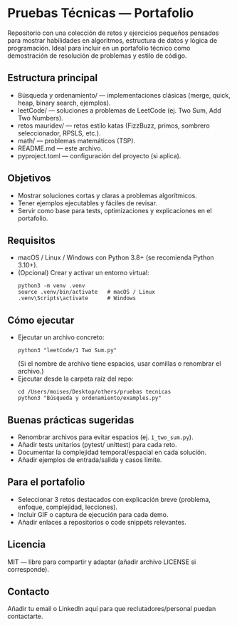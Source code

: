 # Pruebas Técnicas — Portafolio

Repositorio con una colección de retos y ejercicios pequeños pensados para mostrar habilidades en algoritmos, estructura de datos y lógica de programación. Ideal para incluir en un portafolio técnico como demostración de resolución de problemas y estilo de código.

## Estructura principal
- Búsqueda y ordenamiento/ — implementaciones clásicas (merge, quick, heap, binary search, ejemplos).
- leetCode/ — soluciones a problemas de LeetCode (ej. Two Sum, Add Two Numbers).
- retos mauridev/ — retos estilo katas (FizzBuzz, primos, sombrero seleccionador, RPSLS, etc.).
- math/ — problemas matemáticos (TSP).
- README.md — este archivo.
- pyproject.toml — configuración del proyecto (si aplica).

## Objetivos
- Mostrar soluciones cortas y claras a problemas algorítmicos.
- Tener ejemplos ejecutables y fáciles de revisar.
- Servir como base para tests, optimizaciones y explicaciones en el portafolio.

## Requisitos
- macOS / Linux / Windows con Python 3.8+ (se recomienda Python 3.10+).
- (Opcional) Crear y activar un entorno virtual:
  ```
  python3 -m venv .venv
  source .venv/bin/activate   # macOS / Linux
  .venv\Scripts\activate      # Windows
  ```

## Cómo ejecutar
- Ejecutar un archivo concreto:
  ```
  python3 "leetCode/1 Two Sum.py"
  ```
  (Si el nombre de archivo tiene espacios, usar comillas o renombrar el archivo.)
- Ejecutar desde la carpeta raíz del repo:
  ```
  cd /Users/moises/Desktop/others/pruebas tecnicas
  python3 "Búsqueda y ordenamiento/examples.py"
  ```

## Buenas prácticas sugeridas
- Renombrar archivos para evitar espacios (ej. `1_two_sum.py`).
- Añadir tests unitarios (pytest/ unittest) para cada reto.
- Documentar la complejidad temporal/espacial en cada solución.
- Añadir ejemplos de entrada/salida y casos límite.

## Para el portafolio
- Seleccionar 3 retos destacados con explicación breve (problema, enfoque, complejidad, lecciones).
- Incluir GIF o captura de ejecución para cada demo.
- Añadir enlaces a repositorios o code snippets relevantes.

## Licencia
MIT — libre para compartir y adaptar (añadir archivo LICENSE si corresponde).

## Contacto
Añadir tu email o LinkedIn aquí para que reclutadores/personal puedan contactarte.
